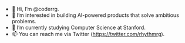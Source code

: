 - 👋 Hi, I’m @coderrg.
- 👀 I’m interested in building AI-powered products that solve ambitious problems.
- 🌱 I’m currently studying Computer Science at Stanford.
- 📫 You can reach me via Twitter (https://twitter.com/rhythmrg).

<!---
coderrg/coderrg is a ✨ special ✨ repository because its `README.md` (this file) appears on your GitHub profile.
You can click the Preview link to take a look at your changes.
--->
